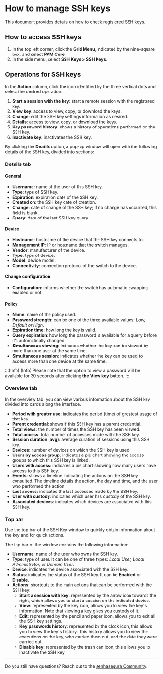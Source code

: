 # How to manage SSH keys

This document provides details on how to check registered SSH keys.

## How to access SSH keys

1. In the top left corner, click the **Grid Menu**, indicated by the nine-square box, and select **PAM Core**.
2. In the side menu, select **SSH Keys > SSH Keys**.

## Operations for SSH keys

In the **Action** column, click the icon identified by the three vertical dots and select the desired operation:

1. **Start a session with the key**: start a remote session with the registered key.
2. **View key**: access to view, copy, or download the keys.
3. **Change**: edit the SSH key settings information as desired.
4. **Details**: access to view, copy, or download the keys.
5. **Key password history**: shows a history of operations performed on the SSH key.
6. **Inactivate key**: inactivates the SSH key.

By clicking the **Deatils** option, a pop-up window will open with the following details of the SSH key, divided into sections:

### Details tab

#### General

- **Username:** name of the user of this SSH key.
- **Type**: type of SSH key.
- **Expiration:** expiration date of the SSH key.
- **Created on**: the SSH key date of creation.
- **Change**: date of change of the SSH key; if no change has occurred, this field is blank.
- **Query**: date of the last SSH key query.

#### Device

- **Hostname:** hostname of the device that the SSH key connects to.
- **Management IP**: IP or hostname that the switch manages.
- **Vendor**: manufacturer of the device.
- **Type**: type of device.
- **Model**: device model.
- **Connectivity**: connection protocol of the switch to the device.

#### Change configuration

- **Configuration**: informs whether the switch has automatic swapping enabled or not.

#### Policy

- **Name**: name of the policy used.
- **Password strength**: can be one of the three available values: *Low, Default or High*.
- **Expiration time**: how long the key is valid.
- **Query expiration**: how long the password is available for a query before it’s automatically changed.
- **Simultaneous viewing**: indicates whether the key can be viewed by more than one user at the same time.
- **Simultaneous session**: indicates whether the key can be used to access more than one device at the same time.

:::(Info) (Info)
Please note that the option to view a password will be available for 30 seconds after clicking **the View key** button.
:::

### Overview tab

In the overview tab, you can view various information about the SSH key divided into cards along the interface.

- **Period with greater use**: indicates the period (time) of greatest usage of that key.
- **Parent credential**: shows if this SSH key has a parent credential.
- **Total views**: the number of times the SSH key has been viewed.
- **Total access**: total number of accesses made with the SSH key.
- **Session duration (avg)**: average duration of sessions using this SSH key.
- **Devices**: number of devices on which the SSH key is used.
- **Users by access group:** indicates a pie chart showing the access groups to which this SSH key is linked.
- **Users with access**: indicates a pie chart showing how many users have access to this SSH key.
- **Events**: shows a timeline indicating the actions on the SSH key consulted. The timeline details the action, the day and time, and the user who performed the action.
- **Last access**: indicates the last accesses made by the SSH key.
- **User with custody**: indicates which user has custody of the SSH key.
- **Associated devices**: indicates which devices are associated with this SSH key.

### Top bar

Use the top bar of the SSH Key window to quickly obtain information about the key and for quick actions.

The top bar of the window contains the following information:

- **Username**: name of the user who owns the SSH key.
- **Type**: type of user. It can be one of three types: *Local User, Local Administrator, or Domain User*.
- **Device**: indicates the device associated with the SSH key.
- **Status**: indicates the status of the SSH key. It can be **Enabled** or **Disable**.
- **Actions**: shortcuts to the main actions that can be performed with the SSH key:
    - **Start a session with key**: represented by the arrow icon towards the right, which allows you to start a session on the indicated device.
    - **View**: represented by the key icon, allows you to view the key's information. Note that viewing a key gives you custody of it.
    - **Edit**: represented by the pencil and paper icon, allows you to edit all the SSH key settings.
    - **Key passwords history**: represented by the clock icon, this allows you to view the key's history. This history allows you to view the executions on the key, who carried them out, and the date they were carried out.
    - **Disable key**: represented by the trash can icon, this allows you to inactivate the SSH key.

***
Do you still have questions? Reach out to the [senhasegura Community](https://community.senhasegura.io/).